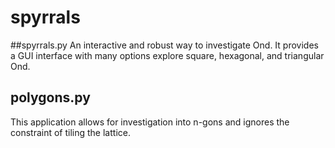 # spyrrals

##spyrrals.py 
An interactive and robust way to investigate Ond. It provides
a GUI interface with many options explore square, hexagonal,
and triangular Ond.


## polygons.py
This application allows for investigation into n-gons and ignores
the constraint of tiling the lattice.

